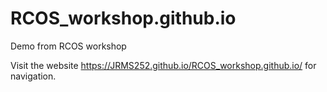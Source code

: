 # RCOS_workshop.github.io
Demo from RCOS workshop

Visit the website <a>https://JRMS252.github.io/RCOS_workshop.github.io/</a> for navigation.
